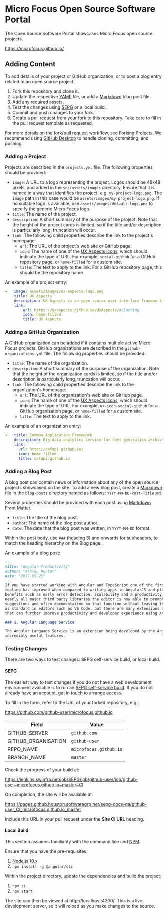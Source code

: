 # Micro Focus Open Source Software Portal

The Open Source Software Portal showcases Micro Focus open source projects.

https://microfocus.github.io/

## Adding Content

To add details of your project or GitHub organization, or to post a blog entry related to an open source project:

1. Fork this repository and clone it.
2. Update the respective [YAML](https://yaml.org/refcard.html) file, or add a [Markdown](https://www.markdownguide.org/cheat-sheet) blog post file.
3. Add any required assets.
4. Test the changes using [SEPG](https://jenkins.swinfra.net/job/SEPG/view/Templates/job/New%20SEPG%20Build/build?delay=0sec) or a local build.
5. Commit and push changes to your fork.
6. Create a pull request from your fork to this repository. Take care to fill in the pull request template as requested.

For more details on the fork/pull request workflow, see [Forking Projects](https://guides.github.com/activities/forking/). We recommend using [GitHub Desktop](https://desktop.github.com/) to handle cloning, committing, and pushing.

### Adding a Project

Projects are described in the `projects.yml` file. The following properties should be provided:

- `image`: A URL to a logo representing the project. Logos should be 48x48 pixels, and added in the `src/assets/images` directory. Ensure that it is named in a way that identifies the project, e.g. `my-project-logo.png`. The `image` path in this case would be `assets/images/my-project-logo.png`. If no suitable logo is available, use `assets/images/default-logo.png` to specify the generic Micro Focus logo.
- `title`: The name of the project.
- `description`: A short summary of the purpose of the project. Note that the height of the project cards is limited, so if the title and/or description is particularly long, truncation will occur.
- `link`: The following child properties describe the link to the project's homepage:
  - `url`: The URL of the project's web site or GitHub page.
  - `icon`: The name of one of the [UX Aspects icons](https://uxaspects.github.io/UXAspects/#/css/icons#ux-icons), which should indicate the type of URL. For example, `social-github` for a GitHub repository page, or `home-filled` for a custom site.
  - `title`: The text to apply to the link. For a GitHub repository page, this should be the repository name.

An example of a project entry:

````yaml
-   image: assets/images/ux-aspects-logo.png
    title: UX Aspects
    description: UX Aspects is an open source user interface framework for building modern, responsive, mobile, big data applications on the web.
    link:
        url: https://uxaspects.github.io/UXAspects/#/landing
        icon: home-filled
        title: UX Aspects
````

### Adding a GitHub Organization

A GitHub organization can be added if it contains multiple active Micro Focus projects. GitHub organizations are described in the `github-organizations.yml` file. The following properties should be provided:

- `title`: The name of the organization.
- `description`: A short summary of the purpose of the organization. Note that the height of the organization cards is limited, so if the title and/or description is particularly long, truncation will occur.
- `link`: The following child properties describe the link to the organization's homepage:
  - `url`: The URL of the organization's web site or GitHub page.
  - `icon`: The name of one of the [UX Aspects icons](https://uxaspects.github.io/UXAspects/#/css/icons#ux-icons), which should indicate the type of URL. For example, `ux-icon-social-github` for a GitHub organization page, or `home-filled` for a custom site.
  - `title`: The text to apply to the link.

An example of an organization entry:

````yaml
-   title: Common Application Framework
    description: Big data analytics service for next generation archiving, back-up, content management and analytics products.
    link:
      url: http://cafapi.github.io/
      icon: home-filled
      title: cafapi.github.io
````

### Adding a Blog Post

A blog post can contain news or information about any of the open source projects showcased on the site. To add a new blog post, create a [Markdown](https://www.markdownguide.org/cheat-sheet) file in the `blog-posts` directory named as follows: `YYYY-MM-DD-Post-Title.md`.

Several properties should be provided with each post using [Markdown Front Matter](https://jekyllrb.com/docs/front-matter/).

- `title`: The title of the blog post.
- `author`: The name of the blog post author.
- `date`: The date that the blog post was written, in `YYYY-MM-DD` format.

Within the post body, use `###` (heading 3) and onwards for subheaders, to match the heading hierarchy on the Blog page.

An example of a blog post:

````markdown
---
title: "Angular Productivity"
author: "Ashley Hunter"
date: "2017-05-25"
---
If you have started working with Angular and TypeScript one of the first things you notice is how much the
tooling has improved when compared to writing apps in AngularJS and plain JavaScript. It brings many
benefits such as early error detection, scalability and a productivity boost. With Type Definitions for
nearly all major third party libraries the editor is now able to prompt you with contextually aware
suggestions and often documentation on that function without leaving the editor. You get all these features
as standard in editors such as VS Code, but there are many extensions available for the most popular editors
that can further improve productivity and developer experience using Angular.

### 1. Angular Language Service

The Angular Language Service is an extension being developed by the Angular team and provides some
incredibly useful features.
````

### Testing Changes

There are two ways to test changes: SEPG self-service build, or local build.

#### SEPG

The easiest way to test changes if you do not have a web development environment available is to run an [SEPG self-service build](https://jenkins.swinfra.net/job/SEPG/view/Templates/job/New%20SEPG%20Build/build?delay=0sec). If you do not already have an account, get in touch to arrange access.

To fill in the form, refer to the URL of your forked repository, e.g.:

https://github.com/github-user/microfocus.github.io

| Field               | Value                  |
|---------------------|------------------------|
| GITHUB_SERVER       | `github.com`           |
| GITHUB_ORGANISATION | `github-user`          |
| REPO_NAME           | `microfocus.github.io` |
| BRANCH_NAME         | `master`               |

Check the progress of your build at:

https://jenkins.swinfra.net/job/SEPG/job/github-user/job/github-user~microfocus.github.io~master~CI

On completion, the site will be available at:

https://pages.github.houston.softwaregrp.net/sepg-docs-qa/github-user_CI_microfocus.github.io_master

Include this URL in your pull request under the **Site CI URL** heading.

#### Local Build

This section assumes familiarity with the command line and [NPM](https://www.npmjs.com/).

Ensure that you have the pre-requisites:

1. [Node.js 10.x](https://nodejs.org/en/download/)
2. `npm install -g @angular/cli`

Within the project directory, update the dependencies and build the project:

1. `npm ci`
2. `npm start`

The site can then be viewed at http://localhost:4200/. This is a live development server, so it will reload as you make changes to the source.
